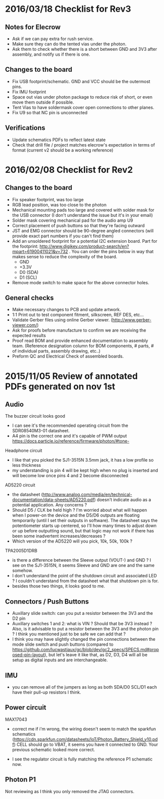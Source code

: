 2016/03/18 Checklist for Rev3
=============================

Notes for Elecrow
-----------------
 * Ask if we can pay extra for rush service.
 * Make sure they can do the tented vias under the photon.
 * Ask them to check whether there is a short between GND and 3V3 after assembly, and notify us if there is one.

Changes to the board
--------------------
 * Fix USB footprint/schematic. GND and VCC should be the outermost pins.
 * Fix IMU footprint
 * Space out vias under photon package to reduce risk of short, or even move them outside if possible.
 * Tent Vias to have soldermask cover open connections to other planes.
 * Fix U9 so that NC pin is unconnected

Verifications
-------------
 * Update schematics PDFs to reflect latest state
 * Check that drill file / project matches elecrow's expectation in terms of format (current v2 should be a working reference)


2016/02/08 Checklist for Rev2
=============================

Changes to the board
------------------
* Fix speaker footprint, was too large
* RGB lead position, was too close to the photon
* Mechanical mounting pads too large and covered with solder mask for the USB connector (I don't understand the issue but it's in your email)
* Solder mask covering mechanical pad for the audio amp U9
* Correct placement of push buttons so that they're facing outward
* JST and EMG connector should be 90-degree angled connectors (will provide exact part numbers if you can't find them)
* Add an unsoldered footprint for a potential I2C extension board. Part for the footprint: http://www.digikey.com/product-search/en?mpart=61900411021&v=732 . You can order the pins below in way that makes sense to reduce the complexity of the board.
  * GND
  * +3.3V
  * D0 (SDA)
  * D1 (SCL)
* Remove mode switch to make space for the above connector holes.

General checks
--------------
* Make necessary changes to PCB and update artwork.
* 1:1 Print out to test component fitment, silkscreen, REF DES, etc...
* Validate Gerber files using online Gerber viewer. (http://www.gerber-viewer.com/)
* Ask for proofs before manufacture to confirm we are receiving the expected results
* Proof read BOM and provide enhanced documentation to assembly team. (Reference designation column for BOM components, # parts, # of individual parts, assembly drawing, etc..)
* Preform QC and Electrical Check of assembled boards.


2015/11/05 Review of annotated PDFs generated on nov 1st
========================================================

Audio
-----
The buzzer circuit looks good
* I can see it's the recommended operating circuit from the SDR08540M3-01 datasheet.
* A4 pin is the correct one and it's capable of PWM output https://docs.particle.io/reference/firmware/photon/#tone-

Headphone circuit
* I like that you picked the SJ1-3515N 3.5mm jack, it has a low profile so less thickness
* my understanding is pin 4 will be kept high when no plug is inserted and will become low once pins 4 and 2 become disconnected

AD5220 circuit
* the datasheet (http://www.analog.com/media/en/technical-documentation/data-sheets/AD5220.pdf) doesn't indicate audio as a potential application. Any concerns ?
* Should D5 / CLK be held high ? I'm worried about what will happen when I power-on the device and the D5/D6 outputs are floating temporarily (until I set their outputs in software). The datasheet says the potentiometer starts up centered, so I'll how many times to adjust down or up before outputting sound, but that logic may not work if there has been some inadvertent increases/decreases ?
* Which version of the AD5220 will you pick, 10k, 50k, 100k ?

TPA2005D1DRB
* is there a difference between the Sleeve output (VOUT-) and GND ? I see on the SJ1-3515N, it seems Sleeve and GND are one and the same somehow.
* I don't understand the point of the shutdown circuit and associated LED ? I couldn't understand from the datasheet what that shutdown pin is for.
* besides those two things, it looks good to me.


Connectors / Push Buttons
-------------------------

* Auxillary slide switch: can you put a resistor between the 3V3 and the D2 pin
* Auxillary switches 1 and 2: what is VIN ? Should that be 3V3 instead ? Also, is it advisable to put a resistor between the 3V3 and the photon pin ? I think you mentioned just to be safe we can add that ?
* I think you may have slightly changed the pin connections between the mode slide switch and push buttons (compared to https://github.com/lucwastiaux/gc/blob/dev/gc2_specs/SPECS.md#proposed-pin-layout), but let's leave it like that, as D2, D3, D4 will all be setup as digital inputs and are interchangeable.


IMU
---
* you can remove all of the jumpers as long as both SDA/D0 SCL/D1 each have their pull-up resistors I think.


Power circuit
-------------
MAX17043
* correct me if i'm wrong, the wiring doesn't seem to match the sparkfun schematics (https://cdn.sparkfun.com/datasheets/IoT/Photon_Battery_Shield_v10.pdf) CELL should go to VBAT, it seems you have it connected to GND. Your previous schematic looked more correct. 

* I see the regulator circuit is fully matching the reference P1 schematic now.


Photon P1
---------

Not reviewing as I think you only removed the JTAG connectors.

